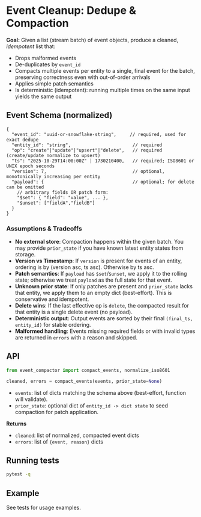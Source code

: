 # Event Cleanup: Dedupe & Compaction

**Goal:** Given a list (stream batch) of event objects, produce a cleaned, *idempotent* list that:
- Drops malformed events
- De-duplicates by `event_id`
- Compacts multiple events per entity to a single, final event for the batch, preserving correctness even with out-of-order arrivals
- Applies simple patch semantics
- Is deterministic (idempotent): running multiple times on the same input yields the same output

## Event Schema (normalized)

```jsonc
{
  "event_id": "uuid-or-snowflake-string",     // required, used for exact dedupe
  "entity_id": "string",                       // required
  "op": "create"|"update"|"upsert"|"delete",   // required (create/update normalize to upsert)
  "ts": "2025-10-29T14:00:00Z" | 1730210400,   // required; ISO8601 or UNIX epoch seconds
  "version": 7,                                // optional, monotonically increasing per entity
  "payload": {                                 // optional; for delete can be omitted
    // arbitrary fields OR patch form:
    "$set": { "field": "value", ... },
    "$unset": ["fieldA","fieldB"]
  }
}
```

### Assumptions & Tradeoffs

- **No external store**: Compaction happens within the given batch. You may provide `prior_state` if you have known latest entity states from storage.
- **Version vs Timestamp**: If `version` is present for events of an entity, ordering is by (version asc, ts asc). Otherwise by ts asc.
- **Patch semantics**: If `payload` has `$set`/`$unset`, we apply it to the rolling state; otherwise we treat `payload` as the full state for that event.
- **Unknown prior state**: If only patches are present and `prior_state` lacks that entity, we apply them to an empty dict (best-effort). This is conservative and idempotent.
- **Delete wins**: If the last effective op is `delete`, the compacted result for that entity is a single delete event (no payload).
- **Deterministic output**: Output events are sorted by their final `(final_ts, entity_id)` for stable ordering.
- **Malformed handling**: Events missing required fields or with invalid types are returned in `errors` with a reason and skipped.

## API

```python
from event_compactor import compact_events, normalize_iso8601

cleaned, errors = compact_events(events, prior_state=None)
```

- `events`: list of dicts matching the schema above (best-effort, function will validate).
- `prior_state`: optional dict of `entity_id -> dict state` to seed compaction for patch application.

**Returns**
- `cleaned`: list of normalized, compacted event dicts
- `errors`: list of `{event, reason}` dicts

## Running tests

```bash
pytest -q
```

## Example

See tests for usage examples.
